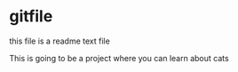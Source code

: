 # gitfile

this file is a readme text file

This is going to be a project where you can learn about cats
